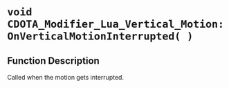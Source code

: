 # `void CDOTA_Modifier_Lua_Vertical_Motion:OnVerticalMotionInterrupted( )`
## Function Description
Called when the motion gets interrupted.
